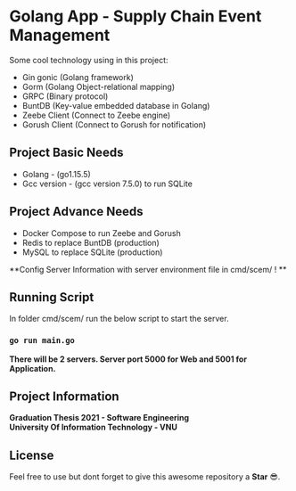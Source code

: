 # Golang App - Supply Chain Event Management 

Some cool technology using in this project:

- Gin gonic (Golang framework)
- Gorm (Golang Object-relational mapping)
- GRPC (Binary protocol)
- BuntDB (Key-value embedded database in Golang)
- Zeebe Client (Connect to Zeebe engine)
- Gorush Client (Connect to Gorush for notification) 

## Project Basic Needs

- Golang - (go1.15.5)
- Gcc version - (gcc version 7.5.0) to run SQLite

## Project Advance Needs

- Docker Compose to run Zeebe and Gorush
- Redis to replace BuntDB (production)
- MySQL to replace SQLite (production)

**Config Server Information with server environment file in cmd/scem/ ! **

## Running Script

In folder cmd/scem/ run the below script to start the server.

### `go run main.go`

**There will be 2 servers. Server port 5000 for Web and 5001 for Application.**

## Project Information

**Graduation Thesis 2021 - Software Engineering\
University Of Information Technology - VNU**

## License

Feel free to use but dont forget to give this awesome repository a **Star** :sunglasses:.
